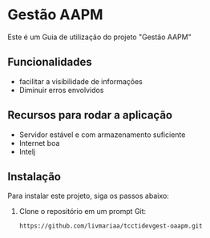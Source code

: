 # Gestão AAPM

Este é um Guia de utilização do projeto "Gestão AAPM"

## Funcionalidades

- facilitar a visibilidade de informações
- Diminuir erros envolvidos

## Recursos para rodar a aplicação

- Servidor estável e com armazenamento suficiente
- Internet boa
- Intelj
  

## Instalação

Para instalar este projeto, siga os passos abaixo:

1. Clone o repositório em um prompt Git:
   ```bash
   https://github.com/livmariaa/tcctidevgest-oaapm.git
